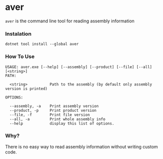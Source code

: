 aver
============

`aver` is the command line tool for reading assembly information

### Instalation

    dotnet tool install --global aver

### How To Use

    USAGE: aver.exe [--help] [--assembly] [--product] [--file] [--all] [<string>]
    PATH:
    
      <string>          Path to the assembly (by default only assembly version is printed)
      
    OPTIONS:
      
      --assembly, -a    Print assembly version
      --product, -p     Print product version
      --file, -f        Print file version
      --all, -a         Print whole assembly info
      --help            display this list of options.

### Why?
There is no easy way to read assembly information without writing custom code.
